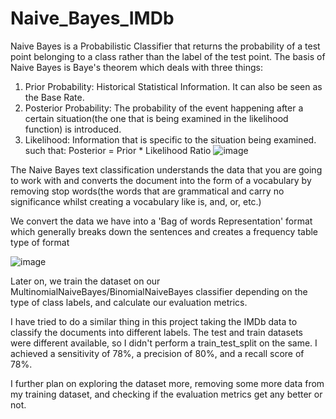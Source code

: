 # Naive_Bayes_IMDb
Naive Bayes is a Probabilistic Classifier that returns the probability of a test point belonging to a class rather than the label of the test point. The basis of Naive Bayes is Baye's theorem which deals with three things:
1. Prior Probability: Historical Statistical Information. It can also be seen as the Base Rate. 
2. Posterior Probability: The probability of the event happening after a certain situation(the one that is being examined in the likelihood function) is introduced.
3. Likelihood: Information that is specific to the situation being examined. 
such that:
          Posterior = Prior * Likelihood Ratio
   ![image](https://github.com/cheshtadhingra/Naive_Bayes_Imdb/assets/71834443/34b057ab-e9d5-4dc9-8609-f8e5c04a8bf4)

The Naive Bayes text classification understands the data that you are going to work with and converts the document into the form of a vocabulary by removing stop words(the words that are grammatical and carry no significance whilst creating a vocabulary like is, and, or, etc.)

We convert the data we have into a 'Bag of words Representation' format which generally breaks down the sentences and creates a frequency table type of format

![image](https://github.com/cheshtadhingra/Naive_Bayes_Imdb/assets/71834443/3ce763c6-469f-4ac3-8a82-731870e85136)

Later on, we train the dataset on our MultinomialNaiveBayes/BinomialNaiveBayes classifier depending on the type of class labels, and calculate our evaluation metrics. 

I have tried to do a similar thing in this project taking the IMDb data to classify the documents into different labels. The test and train datasets were different available, so I didn't perform a train_test_split on the same. 
I achieved a sensitivity of 78%, a precision of 80%, and a recall score of 78%. 

I further plan on exploring the dataset more, removing some more data from my training dataset, and checking if the evaluation metrics get any better or not. 
